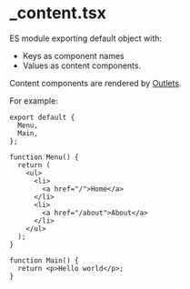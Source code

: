 # \_content.tsx

ES module exporting default object with:

- Keys as component names
- Values as content components.

Content components are rendered by [Outlets](/docs/api/outlet).

For example:

```tsx
export default {
  Menu,
  Main,
};

function Menu() {
  return (
    <ul>
      <li>
        <a href="/">Home</a>
      </li>
      <li>
        <a href="/about">About</a>
      </li>
    </ul>
  );
}

function Main() {
  return <p>Hello world</p>;
}
```
